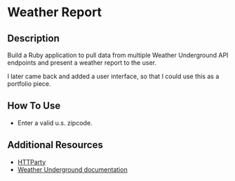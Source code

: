 # Weather Report

## Description

Build a Ruby application to pull data from multiple Weather Underground API endpoints and present a weather report to the user.

I later came back and added a user interface, so that I could use this as a portfolio piece.

## How To Use

* Enter a valid u.s. zipcode.

## Additional Resources

* [HTTParty](https://github.com/jnunemaker/httparty)
* [Weather Underground documentation](http://www.wunderground.com/weather/api/d/docs?MR=1)
